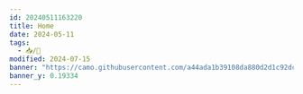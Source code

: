 ```yaml
---
id: 20240511163220
title: Home
date: 2024-05-11
tags:
  - 📥/🌲
modified: 2024-07-15
banner: "https://camo.githubusercontent.com/a44ada1b39108da880d2d1c92dc131d8f221769af580ae368adac1782f3b9e05/68747470733a2f2f69302e77702e636f6d2f692e70696e696d672e636f6d2f6f726967696e616c732f39392f63362f63612f39396336636164623032643231373464666362656265376634366262613039662e676966"
banner_y: 0.19334
---
```



